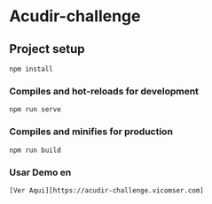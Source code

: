 # Acudir-challenge

## Project setup
```
npm install
```

### Compiles and hot-reloads for development
```
npm run serve
```

### Compiles and minifies for production
```
npm run build
```


### Usar Demo en
```
[Ver Aqui][https://acudir-challenge.vicomser.com]

```


